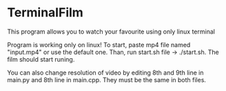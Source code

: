 # TerminalFilm
This program allows you to watch your favourite using only linux terminal

Program is working only on linux! To start, paste mp4 file named "input.mp4" or use the default one. Than, run start.sh file -> ./start.sh. The film should start runing.

You can also change resolution of video by editing 8th and 9th line in main.py and 8th line in main.cpp. They must be the same in both files. 
